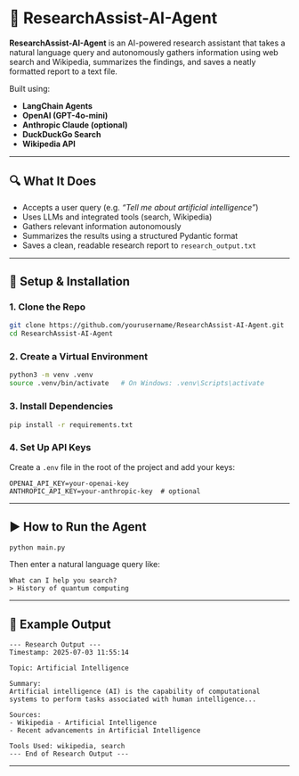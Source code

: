 # 🧠 ResearchAssist-AI-Agent

**ResearchAssist-AI-Agent** is an AI-powered research assistant that takes a natural language query and autonomously gathers information using web search and Wikipedia, summarizes the findings, and saves a neatly formatted report to a text file.

Built using:

- **LangChain Agents**
- **OpenAI (GPT-4o-mini)**
- **Anthropic Claude (optional)**
- **DuckDuckGo Search**
- **Wikipedia API**

---

## 🔍 What It Does

- Accepts a user query (e.g. *“Tell me about artificial intelligence”*)
- Uses LLMs and integrated tools (search, Wikipedia)
- Gathers relevant information autonomously
- Summarizes the results using a structured Pydantic format
- Saves a clean, readable research report to `research_output.txt`

---

## 🚀 Setup & Installation

### 1. Clone the Repo

```bash
git clone https://github.com/yourusername/ResearchAssist-AI-Agent.git
cd ResearchAssist-AI-Agent
```

### 2. Create a Virtual Environment

```bash
python3 -m venv .venv
source .venv/bin/activate   # On Windows: .venv\Scripts\activate
```

### 3. Install Dependencies

```bash
pip install -r requirements.txt
```

### 4. Set Up API Keys

Create a `.env` file in the root of the project and add your keys:

```env
OPENAI_API_KEY=your-openai-key
ANTHROPIC_API_KEY=your-anthropic-key  # optional
```

---

## ▶️ How to Run the Agent

```bash
python main.py
```

Then enter a natural language query like:

```text
What can I help you search?
> History of quantum computing
```

---

## 🌟 Example Output

```
--- Research Output ---
Timestamp: 2025-07-03 11:55:14

Topic: Artificial Intelligence

Summary:
Artificial intelligence (AI) is the capability of computational systems to perform tasks associated with human intelligence...

Sources:
- Wikipedia - Artificial Intelligence
- Recent advancements in Artificial Intelligence

Tools Used: wikipedia, search
--- End of Research Output ---
```

---